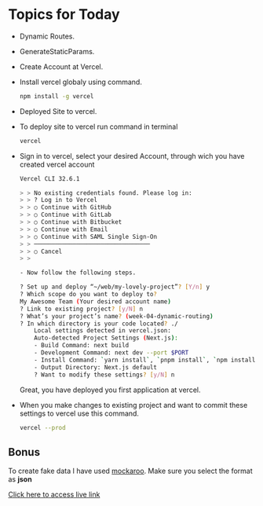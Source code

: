 # Topics for Today

- Dynamic Routes.
- GenerateStaticParams.
- Create Account at Vercel.
- Install vercel globaly using command.

  ```bash
  npm install -g vercel
  ```

- Deployed Site to vercel.

- To deploy site to vercel run command in terminal
  ```bash
  vercel
  ```
- Sign in to vercel, select your desired Account, through wich you have created vercel account

  ```bash
  Vercel CLI 32.6.1

  > > No existing credentials found. Please log in:
  > > ? Log in to Vercel
  > > ○ Continue with GitHub
  > > ○ Continue with GitLab
  > > ○ Continue with Bitbucket
  > > ○ Continue with Email
  > > ○ Continue with SAML Single Sign-On
  > > ─────────────────────────────────
  > > ○ Cancel
  > >

  - Now follow the following steps.

  ? Set up and deploy “~/web/my-lovely-project”? [Y/n] y
  ? Which scope do you want to deploy to?
  My Awesome Team (Your desired account name)
  ? Link to existing project? [y/N] n
  ? What’s your project’s name? (week-04-dynamic-routing)
  ? In which directory is your code located? ./
      Local settings detected in vercel.json:
      Auto-detected Project Settings (Next.js):
      - Build Command: next build
      - Development Command: next dev --port $PORT
      - Install Command: `yarn install`, `pnpm install`, `npm install`, or `bun install`
      - Output Directory: Next.js default
      ? Want to modify these settings? [y/N] n
  ```

  Great, you have deployed you first application at vercel.

- When you make changes to existing project and want to commit these settings to vercel use this command.

  ```bash
  vercel --prod
  ```

## Bonus

To create fake data I have used [mockaroo](https://www.mockaroo.com/). Make sure you select the format as **json**

[Click here to access live link](https://week-04-dynamic-routing-ffiuuya65-mkdeveloper.vercel.app/)
